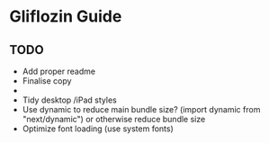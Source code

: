 # Gliflozin Guide

## TODO
- Add proper readme
- Finalise copy
- 
- Tidy desktop /iPad styles
- Use dynamic to reduce main bundle size? (import dynamic from "next/dynamic") or otherwise reduce bundle size
- Optimize font loading (use system fonts)
